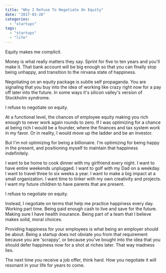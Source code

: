 ```yaml
---
title: "Why I Refuse To Negotiate On Equity"
date: "2017-03-28"
categories:
  - "startups"
tags:
  - "startups"
  - "life"
---
```


Equity makes me complicit.

Money is what really matters they say. Sprint for five to ten years and you'll make it. That bank account will be big enough so that you can finally stop being unhappy, and transition to the nirvana state of happiness.

Negotiating on an equity package is subtle self propaganda. You are signaling that you buy into the idea of working like crazy right now for a pay off later into the future. In some ways it's silicon valley's version of Stockholm syndrome.

I refuse to negotiate on equity.

At a functional level, the chances of employee equity making you rich enough to never work again rounds to zero. If I was optimizing for a chance at being rich I would be a founder, where the finances and tax system work in my favor. Or in reality, I would move up the ladder and be an investor.

But I'm not optimizing for being a billionaire. I'm optimizing for being happy in the present, and positioning myself to maintain that happiness indefinitely.

I want to be home to cook dinner with my girlfriend every night. I want to have entire weekends unplugged. I want to golf with my Dad on a weekday. I want to travel three to six weeks a year. I want to make a big impact at a small organization. I want time to tinker with my own creativity and projects. I want my future children to have parents that are present.

I refuse to negotiate on equity.

Instead, I negotiate on terms that help me practice happiness every day. Working part time. Being paid enough cash to live and save for the future. Making sure I have health insurance. Being part of a team that I believe makes solid, moral choices.

Providing happiness for your employees is what being an employer should be about. Being a startup does not obviate you from that requirement because you are 'scrappy', or because you've bought into the idea that you should defer happiness now for a shot at riches later. That way madness lies.

The next time you receive a job offer, think hard. How you negotiate it will resonant in your life for years to come.

